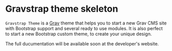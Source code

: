# Gravstrap theme skeleton

`Gravstrap Theme` is a [Grav](http://github.com/getgrav/grav) theme that helps you to start a new Grav CMS site with Bootstrap support and several ready to use modules. It is also perfect to start a new Bootstrap custom theme, to create your unique design.


The full ducumentation will be available soon at the developer's website.
